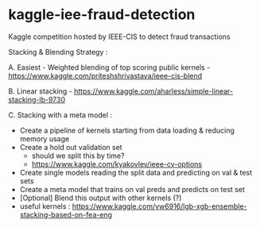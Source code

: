 # kaggle-iee-fraud-detection
Kaggle competition hosted by IEEE-CIS to detect fraud transactions

Stacking & Blending Strategy :

A. Easiest - Weighted blending of top scoring public kernels - https://www.kaggle.com/priteshshrivastava/ieee-cis-blend

B. Linear stacking - https://www.kaggle.com/aharless/simple-linear-stacking-lb-9730

C. Stacking with a meta model :
  - Create a pipeline of kernels starting from data loading & reducing memory usage
  - Create a hold out validation set 
    - should we split this by time?
    - https://www.kaggle.com/kyakovlev/ieee-cv-options
  - Create single models reading the split data and predicting on val & test sets
  - Create a meta model that trains on val preds and predicts on test set
  - [Optional] Blend this output with other kernels (?)
  - useful kernels : https://www.kaggle.com/yw6916/lgb-xgb-ensemble-stacking-based-on-fea-eng
  

  
